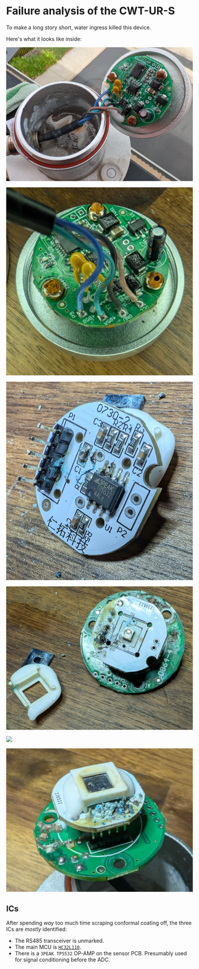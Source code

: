 <!-- markdownlint-disable-file MD045 -->
# Failure analysis of the CWT-UR-S

To make a long story short, water ingress killed this device.

Here's what it looks like inside:

![](./_photos/td01.jpg)

![](./_photos/td02.jpg)

![](./_photos/td05.jpg)

![](./_photos/td04.jpg)

![](./_photos/td02X.jpg)

![](./_photos/td03.jpg)

## ICs

After spending _way_ too much time scraping conformal coating off, the three ICs are _mostly_ identified:

- The RS485 transceiver is unmarked.
- The main MCU is [`HC32L110`](https://www.keil.arm.com/subfamily/hdsc-hc32l110-series-hc32l110/).
- There is a `3PEAK TP5532` OP-AMP on the sensor PCB. Presumably used for signal conditioning before the ADC.
